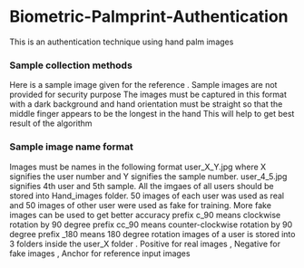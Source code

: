 # Biometric-Palmprint-Authentication
This is an authentication technique using hand palm images

### Sample collection methods
Here is a sample image given for the reference . Sample images are not provided for security purpose 
The images must be captured in this format with a dark background and hand orientation must be straight so that the middle finger appears to be the longest in the hand
This will help to get best result of the algorithm

### Sample image name format
Images must be names in the following format user_X_Y.jpg where X signifies the user number and Y signifies the sample number.
user_4_5.jpg signifies 4th user and 5th sample. 
All the imgaes of all users should be stored into Hand_images folder. 
50 images of each user was used as real and 50 images of other user were used as fake for training. More fake images can be used to get better accuracy
prefix c_90 means clockwise rotation by 90 degree
prefix cc_90 means counter-clockwise rotation by 90 degree
prefix _180 means 180 degree rotation
images of a user is stored into 3 folders inside the user_X folder . Positive for real images , Negative for fake images , Anchor for reference input images


